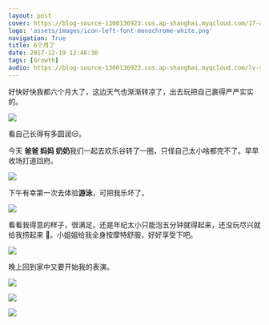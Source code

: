```yaml
---
layout: post
cover: https://blog-source-1300136923.cos.ap-shanghai.myqcloud.com/17-a-half-year-old/cover-half-year-old.jpg
logo: 'assets/images/icon-left-font-monochrome-white.png'
navigation: True
title: 6个月了
date: 2017-12-19 12:48:30
tags: [Growth]
audio: https://blog-source-1300136923.cos.ap-shanghai.myqcloud.com/lv-se.mp3
---
```


好快好快我都六个月大了，这边天气也渐渐转凉了，出去玩把自己裹得严严实实的。

![](https://blog-source-1300136923.cos.ap-shanghai.myqcloud.com/17-a-half-year-old/IMG_8622.jpg)

看自己长得有多圆润😒。

今天 **爸爸 妈妈 奶奶**我们一起去欢乐谷转了一圈，只怪自己太小啥都完不了。早早收场打道回府。

![](https://blog-source-1300136923.cos.ap-shanghai.myqcloud.com/17-a-half-year-old/IMG_8650.jpg)

下午有幸第一次去体验**游泳**，可把我乐坏了。

![](https://blog-source-1300136923.cos.ap-shanghai.myqcloud.com/17-a-half-year-old/IMG_9008.JPG)

看看我得意的样子，很满足。还是年纪太小只能泡五分钟就得起来，还没玩尽兴就给我捞起来 😤。小姐姐给我全身按摩特舒服，好好享受下吧。

![](https://blog-source-1300136923.cos.ap-shanghai.myqcloud.com/17-a-half-year-old/IMG_8522.JPG)

晚上回到家中又要开始我的表演。

![](https://blog-source-1300136923.cos.ap-shanghai.myqcloud.com/17-a-half-year-old/IMG_8924.jpg)

![](https://blog-source-1300136923.cos.ap-shanghai.myqcloud.com/17-a-half-year-old/Snapseed.JPG)

![](https://blog-source-1300136923.cos.ap-shanghai.myqcloud.com/17-a-half-year-old/IMG_8780.jpg)